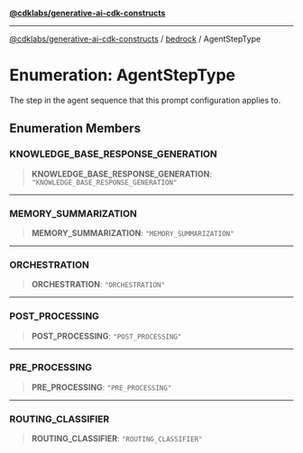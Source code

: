 [**@cdklabs/generative-ai-cdk-constructs**](../../../../README.md)

***

[@cdklabs/generative-ai-cdk-constructs](../../../../README.md) / [bedrock](../README.md) / AgentStepType

# Enumeration: AgentStepType

The step in the agent sequence that this prompt configuration applies to.

## Enumeration Members

### KNOWLEDGE\_BASE\_RESPONSE\_GENERATION

> **KNOWLEDGE\_BASE\_RESPONSE\_GENERATION**: `"KNOWLEDGE_BASE_RESPONSE_GENERATION"`

***

### MEMORY\_SUMMARIZATION

> **MEMORY\_SUMMARIZATION**: `"MEMORY_SUMMARIZATION"`

***

### ORCHESTRATION

> **ORCHESTRATION**: `"ORCHESTRATION"`

***

### POST\_PROCESSING

> **POST\_PROCESSING**: `"POST_PROCESSING"`

***

### PRE\_PROCESSING

> **PRE\_PROCESSING**: `"PRE_PROCESSING"`

***

### ROUTING\_CLASSIFIER

> **ROUTING\_CLASSIFIER**: `"ROUTING_CLASSIFIER"`
